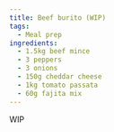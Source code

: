 ```yaml
---
title: Beef burito (WIP)
tags:
  - Meal prep
ingredients:
  - 1.5kg beef mince
  - 3 peppers
  - 3 onions
  - 150g cheddar cheese
  - 1kg tomato passata
  - 60g fajita mix
---
```

WIP